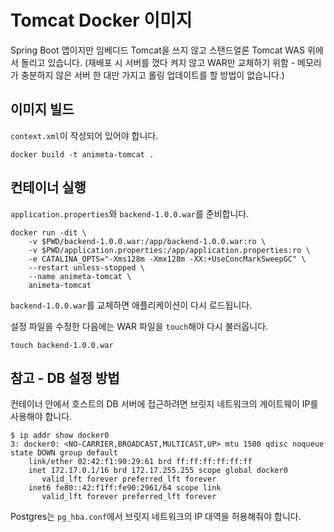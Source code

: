 # Tomcat Docker 이미지

Spring Boot 앱이지만 임베디드 Tomcat을 쓰지 않고 스탠드얼론 Tomcat WAS 위에서 돌리고 있습니다. (재배포 시 서버를 껐다 켜지 않고 WAR만 교체하기 위함 - 메모리가 충분하지 않은 서버 한 대만 가지고 롤링 업데이트를 할 방법이 없습니다.)

## 이미지 빌드

`context.xml`이 작성되어 있어야 합니다.

```
docker build -t animeta-tomcat .
```

## 컨테이너 실행

`application.properties`와 `backend-1.0.0.war`를 준비합니다.

```
docker run -dit \
    -v $PWD/backend-1.0.0.war:/app/backend-1.0.0.war:ro \
    -v $PWD/application.properties:/app/application.properties:ro \
    -e CATALINA_OPTS="-Xms128m -Xmx128m -XX:+UseConcMarkSweepGC" \
    --restart unless-stopped \
    --name animeta-tomcat \
    animeta-tomcat
```

`backend-1.0.0.war`를 교체하면 애플리케이션이 다시 로드됩니다.

설정 파일을 수정한 다음에는 WAR 파일을 `touch`해야 다시 불러옵니다.

```
touch backend-1.0.0.war
```

## 참고 - DB 설정 방법

컨테이너 안에서 호스트의 DB 서버에 접근하려면 브릿지 네트워크의 게이트웨이 IP를 사용해야 합니다.

```
$ ip addr show docker0
3: docker0: <NO-CARRIER,BROADCAST,MULTICAST,UP> mtu 1500 qdisc noqueue state DOWN group default 
    link/ether 02:42:f1:90:29:61 brd ff:ff:ff:ff:ff:ff
    inet 172.17.0.1/16 brd 172.17.255.255 scope global docker0
       valid_lft forever preferred_lft forever
    inet6 fe80::42:f1ff:fe90:2961/64 scope link 
       valid_lft forever preferred_lft forever
```

Postgres는 `pg_hba.conf`에서 브릿지 네트워크의 IP 대역을 허용해줘야 합니다.
